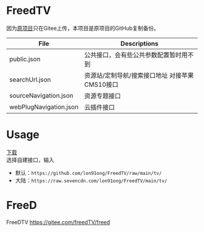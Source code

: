 # FreedTV

因为[原项目](https://gitee.com/freedTV/freed)只在Gitee上传，本项目是原项目的GitHub复制备份。<br>

File | Descriptions 
-- | -- 
public.json | 公共接口，会有些公共参数配置暂时用不到
searchUrl.json | 资源站/定制导航/搜索接口地址 对接苹果CMS10接口
sourceNavigation.json | 资源专题接口
webPlugNavigation.json | 云插件接口


# Usage

[下载](https://wwi.lanzous.com/b025mpw7e) <br>
选择自建接口，输入 
- 默认：`https://github.com/lon91ong/FreedTV/raw/main/tv/`
- 大陆：`https://raw.sevencdn.com/lon91ong/FreedTV/main/tv/`


# FreeD
FreeDTV https://gitee.com/freedTV/freed
